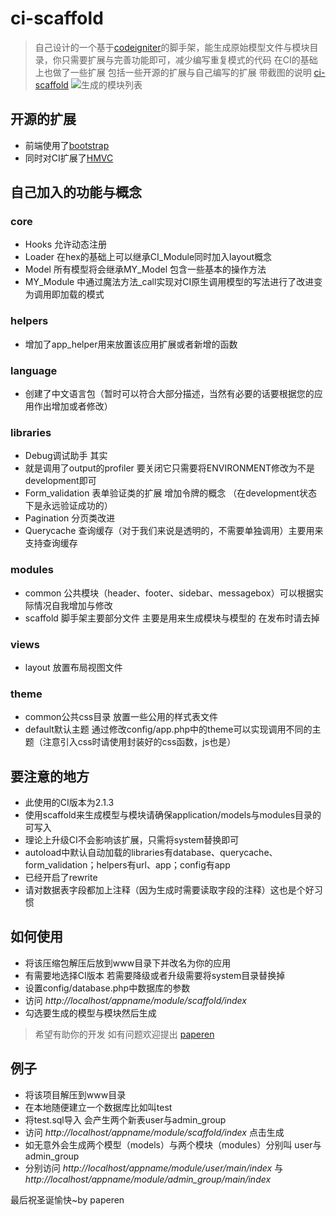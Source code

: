 # ci-scaffold
> 自己设计的一个基于[codeigniter](http://ellislab.com/codeigniter/user-guide/ "codeigniter")的脚手架，能生成原始模型文件与模块目录，你只需要扩展与完善功能即可，减少编写重复模式的代码
> 在CI的基础上也做了一些扩展 包括一些开源的扩展与自己编写的扩展
> 带截图的说明 [ci-scaffold](http://iamlze.cn/post/ci-scaffold "ci-scaffold")
![生成的模块列表](http://iamlze.cn/file/168)

## 开源的扩展

* 前端使用了[bootstrap](http://twitter.github.com/bootstrap/ "bootstrap")
* 同时对CI扩展了[HMVC](https://github.com/CodeIgniter/HMVC "HMVC")

## 自己加入的功能与概念

### core
* Hooks 允许动态注册
* Loader 在hex的基础上可以继承CI_Module同时加入layout概念
* Model 所有模型将会继承MY_Model 包含一些基本的操作方法
* MY_Module 中通过魔法方法_call实现对CI原生调用模型的写法进行了改进变为调用即加载的模式

### helpers
* 增加了app_helper用来放置该应用扩展或者新增的函数

### language
* 创建了中文语言包（暂时可以符合大部分描述，当然有必要的话要根据您的应用作出增加或者修改）

### libraries
* Debug调试助手 其实
* 就是调用了output的profiler 要关闭它只需要将ENVIRONMENT修改为不是development即可
* Form_validation 表单验证类的扩展 增加令牌的概念 （在development状态下是永远验证成功的）
* Pagination 分页类改进
* Querycache 查询缓存（对于我们来说是透明的，不需要单独调用）主要用来支持查询缓存

### modules
* common 公共模块（header、footer、sidebar、messagebox）可以根据实际情况自我增加与修改
* scaffold 脚手架主要部分文件 主要是用来生成模块与模型的 在发布时请去掉

### views
* layout 放置布局视图文件

### theme
* common公共css目录 放置一些公用的样式表文件
* default默认主题 通过修改config/app.php中的theme可以实现调用不同的主题（注意引入css时请使用封装好的css函数，js也是）

## 要注意的地方
* 此使用的CI版本为2.1.3
* 使用scaffold来生成模型与模块请确保application/models与modules目录的可写入
* 理论上升级CI不会影响该扩展，只需将system替换即可
* autoload中默认自动加载的libraries有database、querycache、form_validation；helpers有url、app；config有app
* 已经开启了rewrite
* 请对数据表字段都加上注释（因为生成时需要读取字段的注释）这也是个好习惯

## 如何使用
* 将该压缩包解压后放到www目录下并改名为你的应用
* 有需要地选择CI版本 若需要降级或者升级需要将system目录替换掉
* 设置config/database.php中数据库的参数
* 访问 *http://localhost/appname/module/scaffold/index*
* 勾选要生成的模型与模块然后生成

> 希望有助你的开发
> 如有问题欢迎提出
> [paperen](http://iamlze.cn "paperen")

## 例子
* 将该项目解压到www目录
* 在本地随便建立一个数据库比如叫test
* 将test.sql导入 会产生两个新表user与admin_group
* 访问 *http://localhost/appname/module/scaffold/index* 点击生成
* 如无意外会生成两个模型（models）与两个模块（modules）分别叫 user与admin_group
* 分别访问 *http://localhost/appname/module/user/main/index* 与 *http://localhost/appname/module/admin_group/main/index*


最后祝圣诞愉快~by paperen
